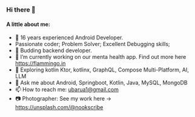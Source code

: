 ### Hi there 👋
#### A little about me:

<!--
**ubarua123/ubarua123** is a ✨ _special_ ✨ repository because its `README.md` (this file) appears on your GitHub profile. -->

- :iphone: 16 years experienced Android Developer.
- Passionate coder; Problem Solver; Excellent Debugging skills; 
- :muscle: Budding backend developer.
- 🔭 I’m currently working on our menta health app. Find out more here https://flammingo.in
- 🌱 Exploring kotlin Ktor, kotlinx, GraphQL, Compose Multi-Platform, AI, LLM
- 💬 Ask me about Android, Springboot, Kotlin, Java, MySQL, MongoDB
- 📫 How to reach me: ubarua1@gmail.com
- :camera: Photographer: See my work here -> https://unsplash.com/@nookscribe
